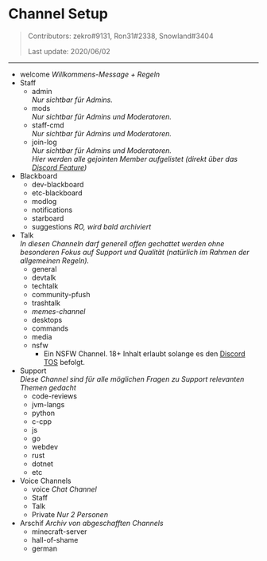 # Channel Setup 
> Contributors: zekro#9131, Ron31#2338, Snowland#3404
> 
> Last update:  2020/06/02

---

- welcome 
  *Willkommens-Message + Regeln*
- Staff
  - admin  
    *Nur sichtbar für Admins.*
  - mods  
    *Nur sichtbar für Admins und Moderatoren.*
  - staff-cmd  
    *Nur sichtbar für Admins und Moderatoren.*
  - join-log  
    *Nur sichtbar für Admins und Moderatoren.*  
    *Hier werden alle gejointen Member aufgelistet (direkt über das [Discord Feature](https://i.zekro.de/Discord_2019-01-10_16-23-08.png))*
- Blackboard
  - dev-blackboard
  - etc-blackboard
  - modlog
  - notifications
  - starboard
  - suggestions *RO, wird bald archiviert*
- Talk  
  *In diesen Channeln darf generell offen gechattet werden ohne besonderen Fokus auf Support und Qualität (natürlich im Rahmen der allgemeinen Regeln).*
  - general
  - devtalk
  - techtalk
  - community-pfush
  - trashtalk
  - *memes-channel*
  - desktops
  - commands
  - media
  - nsfw
    - Ein NSFW Channel. 18+ Inhalt erlaubt solange es den [Discord TOS](https://discord.com/terms) befolgt.
- Support  
  *Diese Channel sind für alle möglichen Fragen zu Support relevanten Themen gedacht*
  - code-reviews
  - jvm-langs
  - python
  - c-cpp
  - js
  - go
  - webdev
  - rust
  - dotnet
  - etc
- Voice Channels
  - voice *Chat Channel*
  - Staff
  - Talk
  - Private *Nur 2 Personen*
- Arschif *Archiv von abgeschafften Channels*
  - minecraft-server
  - hall-of-shame
  - german
